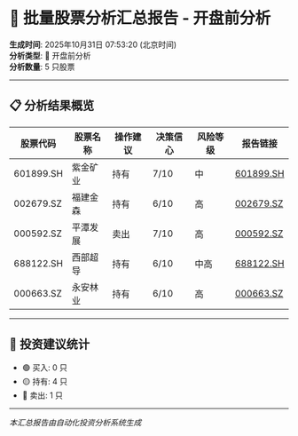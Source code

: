 # 🌅 批量股票分析汇总报告 - 开盘前分析

**生成时间**: 2025年10月31日 07:53:20 (北京时间)  
**分析类型**: 🌅 开盘前分析  
**分析数量**: 5 只股票

---

## 📋 分析结果概览

| 股票代码 | 股票名称 | 操作建议 | 决策信心 | 风险等级 | 报告链接 |
|---------|---------|---------|---------|---------|---------|
| 601899.SH | 紫金矿业 | 持有 | 7/10 | 中 | [601899.SH](601899/2025-10-31/analysis_073935.md) |
| 002679.SZ | 福建金森 | 持有 | 6/10 | 高 | [002679.SZ](002679/2025-10-31/analysis_074303.md) |
| 000592.SZ | 平潭发展 | 卖出 | 7/10 | 高 | [000592.SZ](000592/2025-10-31/analysis_074638.md) |
| 688122.SH | 西部超导 | 持有 | 6/10 | 中高 | [688122.SH](688122/2025-10-31/analysis_075005.md) |
| 000663.SZ | 永安林业 | 持有 | 6/10 | 高 | [000663.SZ](000663/2025-10-31/analysis_075320.md) |

---

## 🎯 投资建议统计

- 🟢 买入: 0 只
- 🟡 持有: 4 只
- 🔴 卖出: 1 只

---

*本汇总报告由自动化投资分析系统生成*
